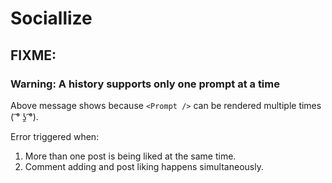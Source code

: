 # Sociallize

## FIXME:

### Warning: A history supports only one prompt at a time

Above message shows because `<Prompt />` can be rendered multiple times ( ͡° ʖ̯ ͡°).

Error triggered when:

1. More than one post is being liked at the same time.
2. Comment adding and post liking happens simultaneously.
